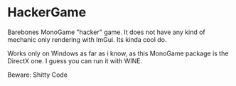 # HackerGame

Barebones MonoGame "hacker" game. It does not have any kind of mechanic only rendering with ImGui. Its kinda cool do. 

Works only on Windows as far as i know, as this MonoGame package is the DirectX one. I guess you can run it with WINE.

Beware: Shitty Code
